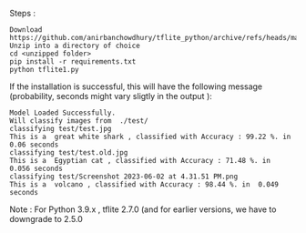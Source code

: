 Steps : 
```
Download https://github.com/anirbanchowdhury/tflite_python/archive/refs/heads/master.zip
Unzip into a directory of choice 
cd <unzipped folder>
pip install -r requirements.txt 
python tflite1.py
```


If the installation is successful, this will have the following message (probability, seconds might vary sligtly in the output ):  
```
Model Loaded Successfully.
Will classify images from  ./test/
classifying test/test.jpg
This is a  great white shark , classified with Accuracy : 99.22 %. in  0.06 seconds
classifying test/test.old.jpg
This is a  Egyptian cat , classified with Accuracy : 71.48 %. in  0.056 seconds
classifying test/Screenshot 2023-06-02 at 4.31.51 PM.png
This is a  volcano , classified with Accuracy : 98.44 %. in  0.049 seconds
```

Note : For Python 3.9.x , tflite 2.7.0 (and for earlier versions, we have to downgrade to 2.5.0
